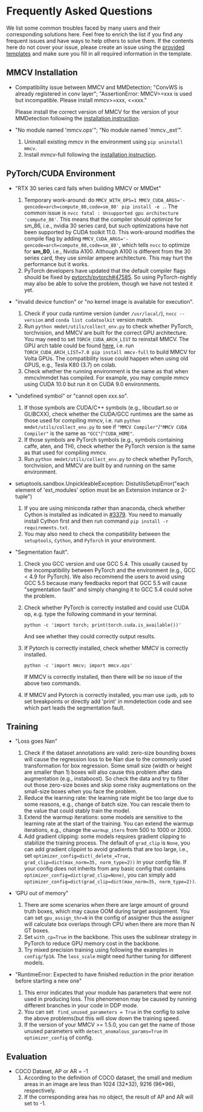 # Frequently Asked Questions

We list some common troubles faced by many users and their corresponding solutions here. Feel free to enrich the list if you find any frequent issues and have ways to help others to solve them. If the contents here do not cover your issue, please create an issue using the [provided templates](https://github.com/open-mmlab/mmdetection/blob/master/.github/ISSUE_TEMPLATE/error-report.md/) and make sure you fill in all required information in the template.

## MMCV Installation

- Compatibility issue between MMCV and MMDetection; "ConvWS is already registered in conv layer"; "AssertionError: MMCV==xxx is used but incompatible. Please install mmcv>=xxx, <=xxx."

  Please install the correct version of MMCV for the version of your MMDetection following the [installation instruction](https://mmdetection.readthedocs.io/en/latest/get_started.html#installation).

- "No module named 'mmcv.ops'"; "No module named 'mmcv._ext'".

    1. Uninstall existing mmcv in the environment using `pip uninstall mmcv`.
    2. Install mmcv-full following the [installation instruction](https://mmcv.readthedocs.io/en/latest/#installation).

## PyTorch/CUDA Environment

- "RTX 30 series card fails when building MMCV or MMDet"

    1. Temporary work-around: do `MMCV_WITH_OPS=1 MMCV_CUDA_ARGS='-gencode=arch=compute_80,code=sm_80' pip install -e .`.
    The common issue is `nvcc fatal : Unsupported gpu architecture 'compute_86'`. This means that the compiler should optimize for sm_86, i.e., nvidia 30 series card, but such optimizations have not been supported by CUDA toolkit 11.0.
    This work-around modifies the compile flag by adding `MMCV_CUDA_ARGS='-gencode=arch=compute_80,code=sm_80'`, which tells `nvcc` to optimize for **sm_80**, i.e., Nvidia A100. Although A100 is different from the 30 series card, they use similar ampere architecture. This may hurt the performance but it works.
    2. PyTorch developers have updated that the default compiler flags should be fixed by [pytorch/pytorch#47585](https://github.com/pytorch/pytorch/pull/47585). So using PyTorch-nightly may also be able to solve the problem, though we have not tested it yet.

- "invalid device function" or "no kernel image is available for execution".

    1. Check if your cuda runtime version (under `/usr/local/`), `nvcc --version` and `conda list cudatoolkit` version match.
    2. Run `python mmdet/utils/collect_env.py` to check whether PyTorch, torchvision, and MMCV are built for the correct GPU architecture.
    You may need to set `TORCH_CUDA_ARCH_LIST` to reinstall MMCV.
    The GPU arch table could be found [here](https://docs.nvidia.com/cuda/cuda-compiler-driver-nvcc/index.html#gpu-feature-list),
    i.e. run `TORCH_CUDA_ARCH_LIST=7.0 pip install mmcv-full` to build MMCV for Volta GPUs.
    The compatibility issue could happen when using old GPUS, e.g., Tesla K80 (3.7) on colab.
    3. Check whether the running environment is the same as that when mmcv/mmdet has compiled.
    For example, you may compile mmcv using CUDA 10.0 but run it on CUDA 9.0 environments.

- "undefined symbol" or "cannot open xxx.so".

    1. If those symbols are CUDA/C++ symbols (e.g., libcudart.so or GLIBCXX), check whether the CUDA/GCC runtimes are the same as those used for compiling mmcv,
    i.e. run `python mmdet/utils/collect_env.py` to see if `"MMCV Compiler"`/`"MMCV CUDA Compiler"` is the same as `"GCC"`/`"CUDA_HOME"`.
    2. If those symbols are PyTorch symbols (e.g., symbols containing caffe, aten, and TH), check whether the PyTorch version is the same as that used for compiling mmcv.
    3. Run `python mmdet/utils/collect_env.py` to check whether PyTorch, torchvision, and MMCV are built by and running on the same environment.

- setuptools.sandbox.UnpickleableException: DistutilsSetupError("each element of 'ext_modules' option must be an Extension instance or 2-tuple")

    1. If you are using miniconda rather than anaconda, check whether Cython is installed as indicated in [#3379](https://github.com/open-mmlab/mmdetection/issues/3379).
    You need to manually install Cython first and then run command `pip install -r requirements.txt`.
    2. You may also need to check the compatibility between the `setuptools`, `Cython`, and `PyTorch` in your environment.

- "Segmentation fault".
    1. Check you GCC version and use GCC 5.4. This usually caused by the incompatibility between PyTorch and the environment (e.g., GCC < 4.9 for PyTorch). We also recommend the users to avoid using GCC 5.5 because many feedbacks report that GCC 5.5 will cause "segmentation fault" and simply changing it to GCC 5.4 could solve the problem.

    2. Check whether PyTorch is correctly installed and could use CUDA op, e.g. type the following command in your terminal.

        ```shell
        python -c 'import torch; print(torch.cuda.is_available())'
        ```

        And see whether they could correctly output results.

    3. If Pytorch is correctly installed, check whether MMCV is correctly installed.

        ```shell
        python -c 'import mmcv; import mmcv.ops'
        ```

        If MMCV is correctly installed, then there will be no issue of the above two commands.

    4. If MMCV and Pytorch is correctly installed, you man use `ipdb`, `pdb` to set breakpoints or directly add 'print' in mmdetection code and see which part leads the segmentation fault.

## Training

- "Loss goes Nan"
    1. Check if the dataset annotations are valid: zero-size bounding boxes will cause the regression loss to be Nan due to the commonly used transformation for box regression. Some small size (width or height are smaller than 1) boxes will also cause this problem after data augmentation (e.g., instaboost). So check the data and try to filter out those zero-size boxes and skip some risky augmentations on the small-size boxes when you face the problem.
    2. Reduce the learning rate: the learning rate might be too large due to some reasons, e.g., change of batch size. You can rescale them to the value that could stably train the model.
    3. Extend the warmup iterations: some models are sensitive to the learning rate at the start of the training. You can extend the warmup iterations, e.g., change the `warmup_iters` from 500 to 1000 or 2000.
    4. Add gradient clipping: some models requires gradient clipping to stabilize the training process. The default of `grad_clip` is `None`, you can add gradient clippint to avoid gradients that are too large, i.e., set `optimizer_config=dict(_delete_=True, grad_clip=dict(max_norm=35, norm_type=2))` in your config file. If your config does not inherits from any basic config that contains `optimizer_config=dict(grad_clip=None)`, you can simply add `optimizer_config=dict(grad_clip=dict(max_norm=35, norm_type=2))`.
- ’GPU out of memory"
    1. There are some scenarios when there are large amount of ground truth boxes, which may cause OOM during target assignment. You can set `gpu_assign_thr=N` in the config of assigner thus the assigner will calculate box overlaps through CPU when there are more than N GT boxes.
    2. Set `with_cp=True` in the backbone. This uses the sublinear strategy in PyTorch to reduce GPU memory cost in the backbone.
    3. Try mixed precision training using following the examples in `config/fp16`. The `loss_scale` might need further tuning for different models.

- "RuntimeError: Expected to have finished reduction in the prior iteration before starting a new one"
    1. This error indicates that your module has parameters that were not used in producing loss. This phenomenon may be caused by running different branches in your code in DDP mode.
    2. You can set ` find_unused_parameters = True` in the config to solve the above problems(but this will slow down the training speed.
    3. If the version of your MMCV >= 1.5.0, you can get the name of those unused parameters with `detect_anomalous_params=True` in `optimizer_config` of config.

## Evaluation

- COCO Dataset, AP or AR = -1
    1. According to the definition of COCO dataset, the small and medium areas in an image are less than 1024 (32\*32), 9216 (96\*96), respectively.
    2. If the corresponding area has no object, the result of AP and AR will set to -1.

